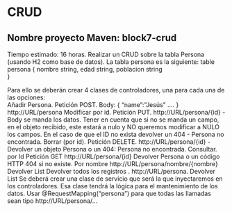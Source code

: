 # CRUD
## Nombre proyecto Maven: block7-crud
Tiempo estimado: 16 horas.
Realizar un CRUD sobre la tabla Persona (usando H2 como base de datos).
La tabla persona es la siguiente:
table persona
{
nombre string,
edad string,
poblacion string  
}

Para ello se deberán crear 4 clases de controladores, una para cada una de las opciones:  
Añadir Persona. Petición POST. Body:  { “name”:”Jesús” …. } http://URL/persona
Modificar por id. Petición PUT. http://URL/persona/{id} - Body se manda los datos.
Tener en cuenta que si no se manda un campo, en el objeto recibido, este estará a nulo y NO queremos modificar a NULO los campos.
En el caso de que el ID no exista devolver un 404 - Persona no encontrada.
Borrar (por id). Petición DELETE. http://URL/persona/{id} - Devolver un objeto Persona o un 404: Persona no encontrada.
Consultar.
por Id Petición GET http://URL/persona/{id} Devolver Persona o un código HTTP 404 si no existe.
Por nombre  http://URL/persona/nombre/{nombre}  Devolver List<Persona>
Devolver todos los registros  . http://URL/persona. Devolver List<Persona>
Se deberá crear una clase de servicio que será la que inyectaremos en los controladores. Esa clase tendrá la lógica para el mantenimiento de los datos.
Usar @RequestMapping(“persona”) para que todas las llamadas sean tipo http://URL/persona/...
